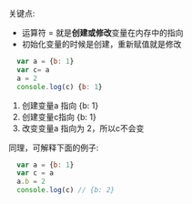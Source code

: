 关键点:  
- 运算符 = 就是**创建或修改**变量在内存中的指向
- 初始化变量的时候是创建，重新赋值就是修改

``` javascript
  var a = {b: 1}
  var c= a
  a = 2
  console.log(c) {b: 1}
```
1. 创建变量a 指向 {b: 1}  
2. 创建变量c指向 {b: 1}  
3. 改变变量a 指向为 2，所以c不会变  

同理，可解释下面的例子:  

```javascript
  var a = {b: 1}
  var c = a
  a.b = 2
  console.log(c) // {b: 2}
```
